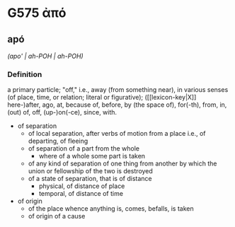 # G575 ἀπό

## apó

_(apo' | ah-POH | ah-POH)_

### Definition

a primary particle; "off," i.e., away (from something near), in various senses (of place, time, or relation; literal or figurative); ([[lexicon-key|X]] here-)after, ago, at, because of, before, by (the space of), for(-th), from, in, (out) of, off, (up-)on(-ce), since, with.

- of separation
  - of local separation, after verbs of motion from a place i.e., of departing, of fleeing
  - of separation of a part from the whole
    - where of a whole some part is taken
  - of any kind of separation of one thing from another by which the union or fellowship of the two is destroyed
  - of a state of separation, that is of distance
    - physical, of distance of place
    - temporal, of distance of time
- of origin
  - of the place whence anything is, comes, befalls, is taken
  - of origin of a cause

